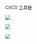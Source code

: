 CI/CD 工具链


 ![](https://cdn.jsdelivr.net/gh/wayloong/imgchr@latest/notes/img/202201201545543.png)


 ![](https://cdn.jsdelivr.net/gh/wayloong/imgchr@latest/notes/img/202201200934533.png)


 ![](https://cdn.jsdelivr.net/gh/wayloong/imgchr@latest/notes/img/202201200926300.png)